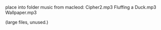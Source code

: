 place into folder music from macleod:
Cipher2.mp3
Fluffing a Duck.mp3
Wallpaper.mp3

(large files, unused.)